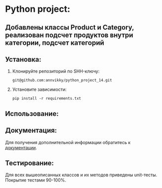 # Python project: 

## Добавлены классы Product и Category, реализован подсчет продуктов внутри категории, подсчет категорий

## Установка:
1. Клонируйте репозиторий по SHH-ключу:
    ```
    git@github.com:annvikky/python_project_14.git
    ```
2. Установите зависимости:
    ```
    pip install -r requirements.txt
    ```
## Использование: 



## Документация:

Для получения дополнительной информации обратитесь к [документации](README.md).

## Тестирование:

Для всех вышеописанных классов и их методов приведены unit-тесты. Покрытие тестами 90-100%.